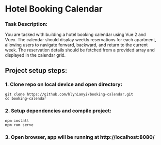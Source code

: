 # Hotel Booking Calendar

### Task Description:

You are tasked with building a hotel booking calendar using Vue 2 and Vuex. The calendar should display weekly reservations for each apartment, allowing users to navigate forward, backward, and return to the current week. The reservation details should be fetched from a provided array and displayed in the calendar grid.

## Project setup steps:

### 1. Clone repo on local device and open directory:

```
git clone https://github.com/hlynianyi/booking-calendar.git
cd booking-calendar
```

### 2. Setup dependencies and compile project:

```
npm install
npm run serve

```

### 3. Open browser, app will be running at http://localhost:8080/
